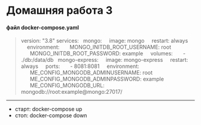 # Домашняя работа 3

#### файл docker-compose.yaml

> version: "3.8"
> services:
> &nbsp;&nbsp;mongo:
> &nbsp;&nbsp;&nbsp;&nbsp;image: mongo
> &nbsp;&nbsp;&nbsp;&nbsp;restart: always
> &nbsp;&nbsp;&nbsp;&nbsp;environment:
> &nbsp;&nbsp;&nbsp;&nbsp;&nbsp;&nbsp;MONGO_INITDB_ROOT_USERNAME: root
> &nbsp;&nbsp;&nbsp;&nbsp;&nbsp;&nbsp;MONGO_INITDB_ROOT_PASSWORD: example
> &nbsp;&nbsp;&nbsp;&nbsp;volumes:
> &nbsp;&nbsp;&nbsp;&nbsp;&nbsp;&nbsp;- ./db:/data/db
> &nbsp;&nbsp;mongo-express:
> &nbsp;&nbsp;&nbsp;&nbsp;image: mongo-express
> &nbsp;&nbsp;&nbsp;&nbsp;restart: always
> &nbsp;&nbsp;&nbsp;&nbsp;ports:
> &nbsp;&nbsp;&nbsp;&nbsp;&nbsp;&nbsp;- 8081:8081
> &nbsp;&nbsp;&nbsp;&nbsp;environment:
> &nbsp;&nbsp;&nbsp;&nbsp;&nbsp;&nbsp;ME_CONFIG_MONGODB_ADMINUSERNAME: root
> &nbsp;&nbsp;&nbsp;&nbsp;&nbsp;&nbsp;ME_CONFIG_MONGODB_ADMINPASSWORD: example
> &nbsp;&nbsp;&nbsp;&nbsp;&nbsp;&nbsp;ME_CONFIG_MONGODB_URL: mongodb://root:example@mongo:27017/

---

- старт: docker-compose up
- стоп: docker-compose down
